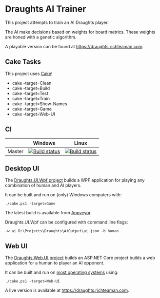 # Draughts AI Trainer
This project attempts to train an AI Draughts player.

The AI make decisions based on weights for board metrics.
These weights are honed with a genetic algorithm.

A playable version can be found at https://draughts.richteaman.com.

## Cake Tasks
This project uses [Cake](https://cakebuild.net)!
* cake -target=Clean
* cake -target=Build
* cake -target=Test
* cake -target=Train
* cake -target=Show-Names
* cake -target=Game
* cake -target=Web-UI

## CI
|        | Windows | Linux |
| ------ | --------|-------|
| Master | [![Build status](https://ci.appveyor.com/api/projects/status/apt6gir9l7wxun49/branch/master?svg=true)](https://ci.appveyor.com/project/RichTeaMan/draughts/branch/master) | [![Build status](https://travis-ci.org/RichTeaMan/Draughts.svg?branch=master)](https://travis-ci.org/RichTeaMan/Draughts) |

## Desktop UI

The [Draughts.UI.Wpf project](https://github.com/RichTeaMan/Draughts/tree/master/Draughts.UI.Wpf) builds a WPF application for playing any combination of human and AI players.

It can be built and run on (only) Windows computers with:
```
./cake.ps1 -target=Game
```

The latest build is available from [Appveyor](https://github.com/RichTeaMan/Draughts/tree/master/Draughts.UI.Wpf).

Draughts.UI.Wpf can be configured with command line flags:

```
-w ai D:\Projects\Draughts\AiOutput\ai.json -b human
````

## Web UI

The [Draughts.Web.UI project](https://github.com/RichTeaMan/Draughts/tree/master/Web/Draughts.Web.UI) builds an ASP.NET Core project builds a web application for a human to player an AI opponent.

It can be built and run on [most operating systems](https://github.com/dotnet/core/blob/master/release-notes/2.2/2.2-supported-os.md) using:

```
./cake.ps1 -target=Web-UI
```

A live version is available at https://draughts.richteaman.com.
